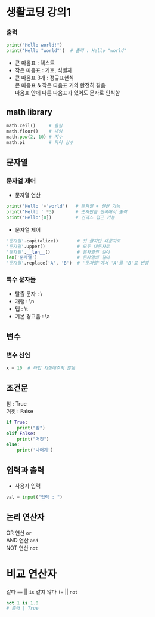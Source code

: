 # 생활코딩 강의1
### 출력
```python
print("Hello world!")
print('Hello "world"')  # 출력 : Hello "world"
```
- 큰 따옴표 : 텍스트   
- 작은 따옴표 : 기호, 식별자   
- 큰 따옴표 3개 : 정규표현식   
큰 따옴표 & 작은 따옴표 거의 완전히 같음   
따옴표 안에 다른 따옴표가 있어도 문자로 인식함   
## math library
```python
math.ceil()     # 올림
math.floor()    # 내림
math.pow(2, 10) # 지수
math.pi         # 파이 상수
```
## 문자열
### 문자열 제어
* 문자열 연산
```python
print('Hello '+'world')   # 문자열 + 연산 가능
print('Hello ' *3)        # 숫자만큼 반복해서 출력
print('Hello'[0])         # 인덱스 접근 가능
```
* 문자열 제어
```python
'문자열'.capitalize()       # 첫 글자만 대문자로
'문자열'.upper()            # 모두 대문자로
'문자열'.__len__()          # 문자열의 길이
len('문자열')               # 문자열의 길이
'문자열'.replace('A', 'B')  # '문자열'에서 'A'를 'B'로 변경
```
### 특수 문자들
* 탈출 문자   : \   
* 개행        : \n   
* 탭          : \t   
* 기본 경고음 : \a   
## 변수
### 변수 선언
```python
x = 10  # 타입 지정해주지 않음
```
## 조건문
참    : True   
거짓  : False   
```python
if True:
    print("참")
elif False:
    print("거짓")
else: 
    print('나머지')

```
## 입력과 출력
* 사용자 입력
```python
val = input("입력 : ")
```
## 논리 연산자
OR 연산   `or`   
AND 연산  `and`   
NOT 연산  `not`
# 비교 연산자
같다      `==` || `is`
같지 않다 `!=` || `not`
```python
not 1 is 1.0
# 출력 | True 
```






